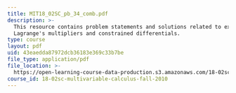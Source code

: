 ```yaml
---
title: MIT18_02SC_pb_34_comb.pdf
description: >-
  This resource contains problem statements and solutions related to example for
  Lagrange's multipliers and constrained differentials.
type: course
layout: pdf
uid: 43eaedda87972dcb36183e369c33b7be
file_type: application/pdf
file_location: >-
  https://open-learning-course-data-production.s3.amazonaws.com/18-02sc-multivariable-calculus-fall-2010/43eaedda87972dcb36183e369c33b7be_MIT18_02SC_pb_34_comb.pdf
course_id: 18-02sc-multivariable-calculus-fall-2010
---
```

